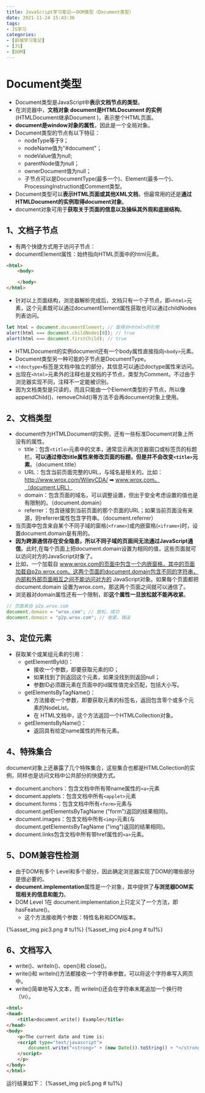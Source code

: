 ```yaml
---
title: JavaScript学习笔记——DOM类型（Document类型）
date: 2021-11-24 15:43:36
tags:
- JS学习
categories:
- [前端学习笔记]
- [JS]
- [DOM]
---
```


# Document类型

* Document类型是JavaScript中**表示文档节点的类型**。
* 在浏览器中，**文档对象 document是HTMLDocument 的实例**(HTMLDocument继承Document )，表示整个HTML页面。
* **document是window对象的属性**，因此是一个全局对象。
* Document类型的节点有以下特征：
    * nodeType等于9；
    * nodeName值为"#document"；
    * nodeValue值为null;
    * parentNode值为null；
    * ownerDocument值为null；
    * 子节点可以是DocumentType(最多一个)、Element(最多一个)、ProcessingInstruction或Comment类型。
* Document类型可以**表示HTML页面或其他XML文档**，但最常用的还是**通过HTMLDocument的实例取得document对象**。
* document对象可用于**获取关于页面的信息以及操纵其外观和底层结构**。

## 1、文档子节点

* 有两个快捷方式用于访问子节点：
* documentElement属性：始终指向HTML页面中的html元素。
```html
<html> 
    <body> 

    </body> 
</html>
```
* 针对以上页面结构，浏览器解析完成后，文档只有一个子节点，即```<html>```元素，这个元素既可以通过documentElement属性获取也可以通过childNodes列表访问。

```js
let html = document.documentElement; // 取得对<html>的引用
alert(html === document.childNodes[0]); // true 
alert(html === document.firstChild); // true 
```

* HTMLDocument的实例document还有一个body属性直接指向```<body>```元素。
* Document类型另一种可能的子节点是DocumentType。
* ```<!doctype>```标签是文档中独立的部分，其信息可以通过doctype属性来访问。
* 出现在```<html>```元素外的注释也是文档的子节点，类型为Comment。不过由于浏览器实现不同，注释不一定能被识别。
* 因为文档类型是只读的，而且只能由一个Element类型的子节点，所以像appendChild()、removeChild()等方法不会再document对象上使用。

## 2、文档类型

* document作为HTMLDocument的实例，还有一些标准Document对象上所没有的属性。
    * title：包含```<title>```元素中的文本，通常显示再浏览器窗口或标签页的标题栏。**可以通过修改title属性来修改页面的标题，但是并不会改变```<title>```元素**。（document.title）
    * URL：包含当前页面完整的URL，与域名是相关的。比如：http://www.wrox.com/WileyCDA/ ➡ www.wrox.com。（document.URL）
    * domain：包含页面的域名，可以调整设置，但出于安全考虑设置的值也是有限制的。（document.domain）
    * referrer：包含链接到当前页面的那个页面的URL；如果当前页面没有来源，则referrer属性包含字符串。（document.referrer）
* 当页面中包含来自某个不同子域的窗格(```<frame>```)或内嵌窗格(```<iframe>```)时，设置document.domain是有用的。
* **因为跨源通信存在安全隐患，所以不同子域的页面间无法通过JavaScript通信**。此时,在每个页面上把document.domain设置为相同的值，这些页面就可以访问对方的JavaScript对象了。
* 比如，一个加载自 www.wrox.com的页面中包含一个内嵌窗格，其中的页面加载自p2p.wrox.com。这两个页面的document.domain包含不同的字符串，内部和外部页面相互之间不能访问对方的 JavaScript对象。如果每个页面都把document.domain 设置为wrox.com，那这两个页面之间就可以通信了。
* 浏览器对domain属性还有一个限制，即**这个属性一旦放松就不能再收紧**。

```js
// 页面来自 p2p.wrox.com 
document.domain = "wrox.com"; // 放松，成功
document.domain = "p2p.wrox.com"; // 收紧，错误
```

## 3、定位元素

* 获取某个或某组元素的引用：
    * getElementById()：
        * 接收一个参数，即要获取元素的ID；
        * 如果找到了则返回这个元素，如果没找到则返回null；
        * 参数ID必须跟元素在页面中的id属性值完全匹配，包括大小写。
    * getElementsByTagName()：
        * 方法接收一个参数，即要获取元素的标签名，返回包含零个或多个元素的NodeList。
        * 在 HTML文档中，这个方法返回一个HTMLCollection对象。
    * getElementsByName()：
        * 返回具有给定name属性的所有元素。

## 4、特殊集合

document对象上还暴露了几个特殊集合，这些集合也都是HTMLCollection的实例，同样也是访问文档中公共部分的快捷方式。
* document.anchors：包含文档中所有带name属性的```<a>```元素
* document.applets：包含文档中所有```<applet>```元素
* document.forms：包含文档中所有```<form>```元素与document.getElementsByTagName ("form")返回的结果相同)。
* document.images：包含文档中所有```<img>```元素(与document.getElementsByTagName ("img")返回的结果相同)。
* document.links包含文档中所有带href属性的```<a>```元素。

## 5、DOM兼容性检测

* 由于DOM有多个 Level和多个部分，因此确定浏览器实现了DOM的哪些部分是很必要的。
* **document.implementation**属性是一个对象，其中提供了**与浏览器DOM实现相关的信息和能力**。
* DOM Level 1在 document.implementation上只定义了一个方法，即hasFeature()。
    * 这个方法接收两个参数：特性名称和DOM版本。

{%asset_img pic3.png # tu1%}
{%asset_img pic4.png # tu1%}

## 6、文档写入

* write()、writeln()、open()和 close()。
* write()和 writeln()方法都接收一个字符串参数，可以将这个字符串写入网页中。
* write()简单地写入文本，而 writeln()还会在字符串末尾追加一个换行符（\n）。

```html
<html> 
<head> 
    <title>document.write() Example</title> 
</head> 
<body> 
    <p>The current date and time is: 
    <script type="text/javascript"> 
        document.write("<strong>" + (new Date()).toString() + "</strong>"); 
    </script> 
    </p> 
</body> 
</html>
```
运行结果如下：
{%asset_img pic5.png # tu1%}
